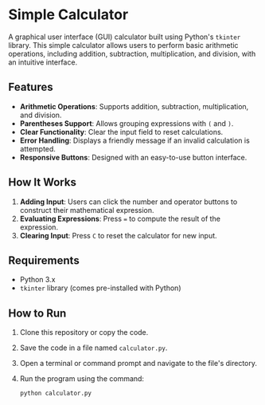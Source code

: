 # Simple Calculator

A graphical user interface (GUI) calculator built using Python's `tkinter` library. This simple calculator allows users to perform basic arithmetic operations, including addition, subtraction, multiplication, and division, with an intuitive interface.

## Features

- **Arithmetic Operations**: Supports addition, subtraction, multiplication, and division.
- **Parentheses Support**: Allows grouping expressions with `(` and `)`.
- **Clear Functionality**: Clear the input field to reset calculations.
- **Error Handling**: Displays a friendly message if an invalid calculation is attempted.
- **Responsive Buttons**: Designed with an easy-to-use button interface.

## How It Works

1. **Adding Input**: Users can click the number and operator buttons to construct their mathematical expression.
2. **Evaluating Expressions**: Press `=` to compute the result of the expression.
3. **Clearing Input**: Press `C` to reset the calculator for new input.

## Requirements

- Python 3.x
- `tkinter` library (comes pre-installed with Python)

## How to Run

1. Clone this repository or copy the code.
2. Save the code in a file named `calculator.py`.
3. Open a terminal or command prompt and navigate to the file's directory.
4. Run the program using the command:

   ```bash
   python calculator.py

